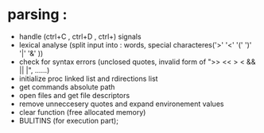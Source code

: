 # parsing :
 - handle (ctrl+C , ctrl+D , ctrl+\) signals
 - lexical analyse (split input into : words, special characteres('>' '<' '(' ')' '|' '&' ))
 - check for syntax errors (unclosed quotes, invalid form of ">> << > < && || |", ......)
 - initialize proc linked list and rdirections list
 - get commands absolute path
 - open files and get file descriptors
 - remove unneccesery quotes and expand environement values
 - clear function (free allocated memory)
 - BULITINS (for execution part);
